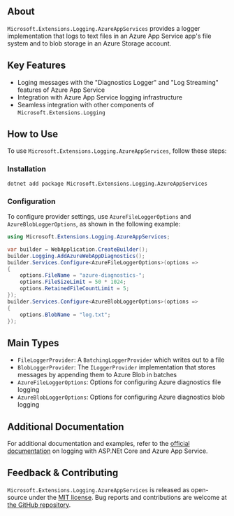 ## About

`Microsoft.Extensions.Logging.AzureAppServices` provides a logger implementation that logs to text files in an Azure App Service app's file system and to blob storage in an Azure Storage account.

## Key Features

* Loging messages with the "Diagnostics Logger" and "Log Streaming" features of Azure App Service
* Integration with Azure App Service logging infrastructure
* Seamless integration with other components of `Microsoft.Extensions.Logging`

## How to Use

To use `Microsoft.Extensions.Logging.AzureAppServices`, follow these steps:

### Installation

```shell
dotnet add package Microsoft.Extensions.Logging.AzureAppServices
```

### Configuration

To configure provider settings, use `AzureFileLoggerOptions` and `AzureBlobLoggerOptions`, as shown in the following example:

```csharp
using Microsoft.Extensions.Logging.AzureAppServices;

var builder = WebApplication.CreateBuilder();
builder.Logging.AddAzureWebAppDiagnostics();
builder.Services.Configure<AzureFileLoggerOptions>(options =>
{
    options.FileName = "azure-diagnostics-";
    options.FileSizeLimit = 50 * 1024;
    options.RetainedFileCountLimit = 5;
});
builder.Services.Configure<AzureBlobLoggerOptions>(options =>
{
    options.BlobName = "log.txt";
});
```

## Main Types

* `FileLoggerProvider`: A `BatchingLoggerProvider` which writes out to a file
* `BlobLoggerProvider`: The `ILoggerProvider` implementation that stores messages by appending them to Azure Blob in batches
* `AzureFileLoggerOptions`: Options for configuring Azure diagnostics file logging
* `AzureBlobLoggerOptions`: Options for configuring Azure diagnostics blob logging

## Additional Documentation

For additional documentation and examples, refer to the [official documentation](https://learn.microsoft.com/aspnet/core/fundamentals/logging#azure-app-service) on logging with ASP.NEt Core and Azure App Service.

## Feedback &amp; Contributing

`Microsoft.Extensions.Logging.AzureAppServices` is released as open-source under the [MIT license](https://licenses.nuget.org/MIT). Bug reports and contributions are welcome at [the GitHub repository](https://github.com/dotnet/aspnetcore).
